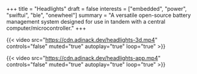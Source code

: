 +++
title = "Headlights"
draft = false
interests = ["embedded", "power", "swiftui", "ble", "onewheel"]
summary = "A versatile open-source battery management system designed for use in tandem with a central computer/microcontroller."
+++

{{< video src="https://cdn.adinack.dev/headlights-3d.mp4" controls="false" muted="true" autoplay="true" loop="true" >}}

{{< video src="https://cdn.adinack.dev/headlights-app.mp4" controls="false" muted="true" autoplay="true" loop="true" >}}
